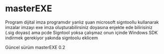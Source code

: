 # masterEXE
Program dijital imza programıdır yanlız şuan microsoft signtoollu kullanarak imzalar imzayı exe imza oluşturabilirsiniz  doyasına enjekte ede bilirisiniz (.sig doyası) ama pcde Signtool yoksa çalışmaz onun içinde Windows SDK indirmek gerekiyor  yakında signtoolu eklicem

Güncel sürüm masterEXE 0.2
